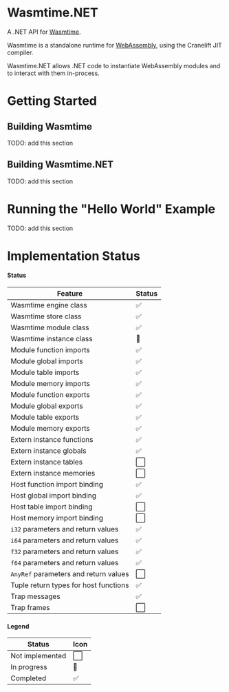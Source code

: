 # Wasmtime.NET

A .NET API for [Wasmtime](https://github.com/CraneStation/wasmtime).

Wasmtime is a standalone runtime for [WebAssembly](https://webassembly.org/), using the Cranelift JIT compiler.

Wasmtime.NET allows .NET code to instantiate WebAssembly modules and to interact with them in-process.

# Getting Started

## Building Wasmtime

TODO: add this section

## Building Wasmtime.NET

TODO: add this section

# Running the "Hello World" Example

TODO: add this section

# Implementation Status

#### Status

| Feature                               | Status |
|---------------------------------------|--------|
| Wasmtime engine class                 | ✅     |
| Wasmtime store class                  | ✅     |
| Wasmtime module class                 | ✅     |
| Wasmtime instance class               | 🔄     |
| Module function imports               | ✅     |
| Module global imports                 | ✅     |
| Module table imports                  | ✅     |
| Module memory imports                 | ✅     |
| Module function exports               | ✅     |
| Module global exports                 | ✅     |
| Module table exports                  | ✅     |
| Module memory exports                 | ✅     |
| Extern instance functions             | ✅     |
| Extern instance globals               | ✅️     |
| Extern instance tables                | ⬜️     |
| Extern instance memories              | ⬜️     |
| Host function import binding          | ✅     |
| Host global import binding            | ✅ ️️    |
| Host table import binding             | ⬜️ ️️    |
| Host memory import binding            | ⬜️ ️️    |
| `i32` parameters and return values    | ✅     |
| `i64` parameters and return values    | ✅     |
| `f32` parameters and return values    | ✅     |
| `f64` parameters and return values    | ✅     |
| `AnyRef` parameters and return values | ⬜️     |
| Tuple return types for host functions | ✅     |
| Trap messages                         | ✅     |
| Trap frames                           | ⬜️     |

#### Legend

| Status | Icon |
|-----------------|--------|
| Not implemented | ⬜️     |
| In progress     | 🔄     |
| Completed       | ✅     |